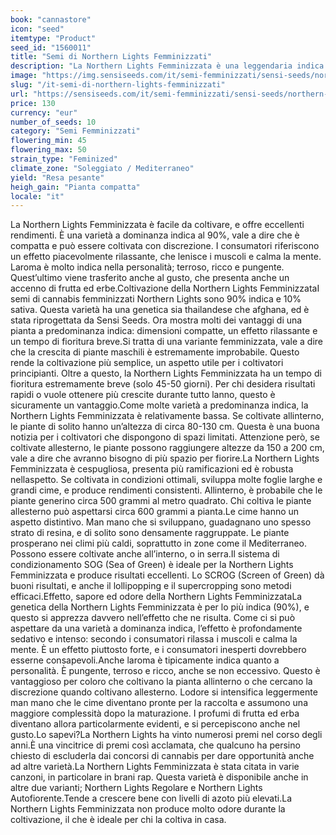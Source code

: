 ```yaml
---
book: "cannastore"
icon: "seed"
itemtype: "Product"
seed_id: "1560011"
title: "Semi di Northern Lights Femminizzati"
description: "La Northern Lights Femminizzata è una leggendaria indica al 90%. Rese enormi, compatta e poco odore. Questo la rende facile da coltivare con discrezione."
image: "https://img.sensiseeds.com/it/semi-femminizzati/sensi-seeds/northern-lights-image.png"
slug: "/it-semi-di-northern-lights-femminizzati"
url: "https://sensiseeds.com/it/semi-femminizzati/sensi-seeds/northern-lights?a_aid=cannastore"
price: 130
currency: "eur"
number_of_seeds: 10
category: "Semi Femminizzati"
flowering_min: 45
flowering_max: 50
strain_type: "Feminized"
climate_zone: "Soleggiato / Mediterraneo"
yield: "Resa pesante"
heigh_gain: "Pianta compatta"
locale: "it"
---
```

La Northern Lights Femminizzata è facile da coltivare, e offre eccellenti rendimenti. È una varietà a dominanza indica al 90%, vale a dire che è compatta e può essere coltivata con discrezione. I consumatori riferiscono un effetto piacevolmente rilassante, che lenisce i muscoli e calma la mente. Laroma è molto indica nella personalità; terroso, ricco e pungente. Quest’ultimo viene trasferito anche al gusto, che presenta anche un accenno di frutta ed erbe.Coltivazione della Northern Lights FemminizzataI semi di cannabis femminizzati Northern Lights sono 90% indica e 10% sativa. Questa varietà ha una genetica sia thailandese che afghana, ed è stata riprogettata da Sensi Seeds. Ora mostra molti dei vantaggi di una pianta a predominanza indica: dimensioni compatte, un effetto rilassante e un tempo di fioritura breve.Si tratta di una variante femminizzata, vale a dire che la crescita di piante maschili è estremamente improbabile. Questo rende la coltivazione più semplice, un aspetto utile per i coltivatori principianti. Oltre a questo, la Northern Lights Femminizzata ha un tempo di fioritura estremamente breve (solo 45-50 giorni). Per chi desidera risultati rapidi o vuole ottenere più crescite durante tutto lanno, questo è sicuramente un vantaggio.Come molte varietà a predominanza indica, la Northern Lights Femminizzata è relativamente bassa. Se coltivate allinterno, le piante di solito hanno un’altezza di circa 80-130 cm. Questa è una buona notizia per i coltivatori che dispongono di spazi limitati. Attenzione però, se coltivate allesterno, le piante possono raggiungere altezze da 150 a 200 cm, vale a dire che avranno bisogno di più spazio per fiorire.La Northern Lights Femminizzata è cespugliosa, presenta più ramificazioni ed è robusta nellaspetto. Se coltivata in condizioni ottimali, sviluppa molte foglie larghe e grandi cime, e produce rendimenti consistenti. Allinterno, è probabile che le piante generino circa 500 grammi al metro quadrato. Chi coltiva le piante allesterno può aspettarsi circa 600 grammi a pianta.Le cime hanno un aspetto distintivo. Man mano che si sviluppano, guadagnano uno spesso strato di resina, e di solito sono densamente raggruppate. Le piante prosperano nei climi più caldi, soprattutto in zone come il Mediterraneo. Possono essere coltivate anche all’interno, o in serra.Il sistema di condizionamento SOG (Sea of Green) è ideale per la Northern Lights Femminizzata e produce risultati eccellenti. Lo SCROG (Screen of Green) dà buoni risultati, e anche il lollipopping e il supercropping sono metodi efficaci.Effetto, sapore ed odore della Northern Lights FemminizzataLa genetica della Northern Lights Femminizzata è per lo più indica (90%), e questo si apprezza davvero nell’effetto che ne risulta. Come ci si può aspettare da una varietà a dominanza indica, l’effetto è profondamente sedativo e intenso: secondo i consumatori rilassa i muscoli e calma la mente. È un effetto piuttosto forte, e i consumatori inesperti dovrebbero esserne consapevoli.Anche laroma è tipicamente indica quanto a personalità. È pungente, terroso e ricco, anche se non eccessivo. Questo è vantaggioso per coloro che coltivano la pianta allinterno o che cercano la discrezione quando coltivano allesterno. Lodore si intensifica leggermente man mano che le cime diventano pronte per la raccolta e assumono una maggiore complessità dopo la maturazione. I profumi di frutta ed erba diventano allora particolarmente evidenti, e si percepiscono anche nel gusto.Lo sapevi?La Northern Lights ha vinto numerosi premi nel corso degli anni.È una vincitrice di premi così acclamata, che qualcuno ha persino chiesto di escluderla dai concorsi di cannabis per dare opportunità anche ad altre varietà.La Northern Lights Femminizzata è stata citata in varie canzoni, in particolare in brani rap. Questa varietà è disponibile anche in altre due varianti; Northern Lights Regolare e Northern Lights Autofiorente.Tende a crescere bene con livelli di azoto più elevati.La Northern Lights Femminizzata non produce molto odore durante la coltivazione, il che è ideale per chi la coltiva in casa.
